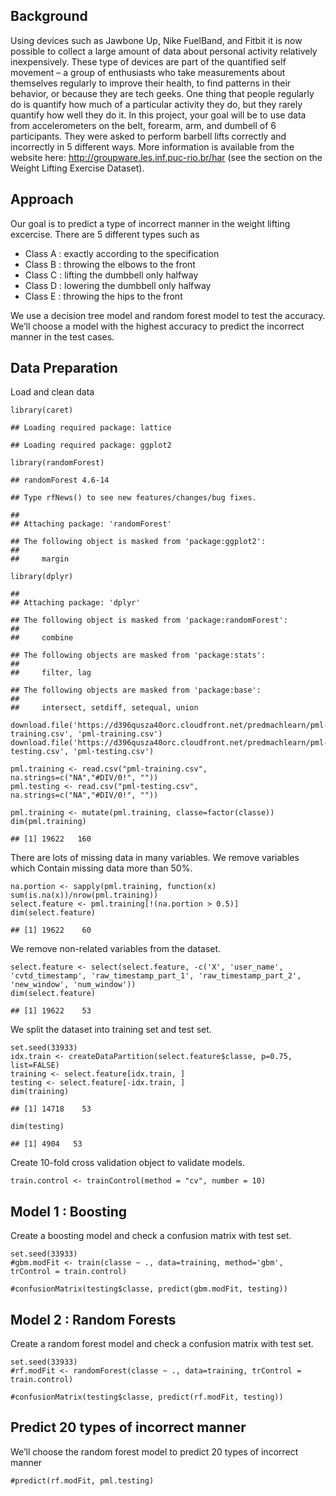 Background
----------

Using devices such as Jawbone Up, Nike FuelBand, and Fitbit it is now
possible to collect a large amount of data about personal activity
relatively inexpensively. These type of devices are part of the
quantified self movement – a group of enthusiasts who take measurements
about themselves regularly to improve their health, to find patterns in
their behavior, or because they are tech geeks. One thing that people
regularly do is quantify how much of a particular activity they do, but
they rarely quantify how well they do it. In this project, your goal
will be to use data from accelerometers on the belt, forearm, arm, and
dumbell of 6 participants. They were asked to perform barbell lifts
correctly and incorrectly in 5 different ways. More information is
available from the website here:
<a href="http://groupware.les.inf.puc-rio.br/har" class="uri">http://groupware.les.inf.puc-rio.br/har</a>
(see the section on the Weight Lifting Exercise Dataset).

Approach
--------

Our goal is to predict a type of incorrect manner in the weight lifting
excercise. There are 5 different types such as  
- Class A : exactly according to the specification  
- Class B : throwing the elbows to the front  
- Class C : lifting the dumbbell only halfway  
- Class D : lowering the dumbbell only halfway  
- Class E : throwing the hips to the front  
  
We use a decision tree model and random forest model to test the
accuracy. We’ll choose a model with the highest accuracy to predict the
incorrect manner in the test cases.  

Data Preparation
----------------

Load and clean data

    library(caret)

    ## Loading required package: lattice

    ## Loading required package: ggplot2

    library(randomForest)

    ## randomForest 4.6-14

    ## Type rfNews() to see new features/changes/bug fixes.

    ## 
    ## Attaching package: 'randomForest'

    ## The following object is masked from 'package:ggplot2':
    ## 
    ##     margin

    library(dplyr)

    ## 
    ## Attaching package: 'dplyr'

    ## The following object is masked from 'package:randomForest':
    ## 
    ##     combine

    ## The following objects are masked from 'package:stats':
    ## 
    ##     filter, lag

    ## The following objects are masked from 'package:base':
    ## 
    ##     intersect, setdiff, setequal, union

    download.file('https://d396qusza40orc.cloudfront.net/predmachlearn/pml-training.csv', 'pml-training.csv')
    download.file('https://d396qusza40orc.cloudfront.net/predmachlearn/pml-testing.csv', 'pml-testing.csv')

    pml.training <- read.csv("pml-training.csv", na.strings=c("NA","#DIV/0!", ""))
    pml.testing <- read.csv("pml-testing.csv", na.strings=c("NA","#DIV/0!", ""))

    pml.training <- mutate(pml.training, classe=factor(classe))
    dim(pml.training)

    ## [1] 19622   160

  
There are lots of missing data in many variables. We remove variables
which Contain missing data more than 50%.

    na.portion <- sapply(pml.training, function(x) sum(is.na(x))/nrow(pml.training))
    select.feature <- pml.training[!(na.portion > 0.5)]
    dim(select.feature)

    ## [1] 19622    60

  
We remove non-related variables from the dataset.

    select.feature <- select(select.feature, -c('X', 'user_name', 'cvtd_timestamp', 'raw_timestamp_part_1', 'raw_timestamp_part_2', 'new_window', 'num_window'))
    dim(select.feature)

    ## [1] 19622    53

  
We split the dataset into training set and test set.

    set.seed(33933)
    idx.train <- createDataPartition(select.feature$classe, p=0.75, list=FALSE)
    training <- select.feature[idx.train, ]
    testing <- select.feature[-idx.train, ]
    dim(training)

    ## [1] 14718    53

    dim(testing)

    ## [1] 4904   53

  
Create 10-fold cross validation object to validate models.

    train.control <- trainControl(method = "cv", number = 10)

Model 1 : Boosting
------------------

Create a boosting model and check a confusion matrix with test set.

    set.seed(33933)
    #gbm.modFit <- train(classe ~ ., data=training, method='gbm', trControl = train.control)

    #confusionMatrix(testing$classe, predict(gbm.modFit, testing))

Model 2 : Random Forests
------------------------

Create a random forest model and check a confusion matrix with test set.

    set.seed(33933)
    #rf.modFit <- randomForest(classe ~ ., data=training, trControl = train.control)

    #confusionMatrix(testing$classe, predict(rf.modFit, testing))

Predict 20 types of incorrect manner
------------------------------------

We’ll choose the random forest model to predict 20 types of incorrect
manner

    #predict(rf.modFit, pml.testing)
